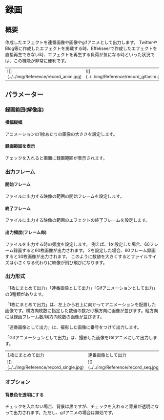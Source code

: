 ﻿# 録画
	
## 概要

作成したエフェクトを連番画像や画像やgifアニメとして出力します。 TwitterやBlog等に作成したエフェクトを掲載する時、Effekseerで作成したエフェクトを直接再生できない時、エフェクトを再生する負荷が気になる時といった状況では、この機能が非常に便利です。

<table>

<tbody>

<tr>

<td>![](../../img/Reference/record_anim.jpg)</td>

<td>![](../../img/Reference/record_gifanim.gif)</td>

</tr>

</tbody>

</table>

## パラメーター

### 録画範囲(解像度)

#### 横幅縦幅

アニメーションの1枚あたりの画像の大きさを設定します。

#### 録画範囲を表示

チェックを入れると画面に録画範囲が表示されます。

### 出力フレーム

#### 開始フレーム

ファイルに出力する映像の範囲の開始フレームを設定します。

#### 終了フレーム

ファイルに出力する映像の範囲のエフェクトの終了フレームを設定します。

#### 出力頻度(フレーム毎)

ファイルを出力する時の頻度を設定します。 例えば、1を設定した場合、60フレーム録画すると60枚画像が出力されます。 2を設定した場合、60フレーム録画すると30枚画像が出力されます。 このように数値を大きくするとファイルサイズは小さくなる代わりに映像が飛び飛びになります。

### 出力形式

「1枚にまとめて出力」「連番画像として出力」「Gifアニメーションとして出力」の3種類があります。

「1枚にまとめて出力」は、左上から右上に向かってアニメーションを配置した画像です。横方向枚数に指定した数値の数だけ横方向に画像が並びます。縦方向には録画フレーム数/横方向枚数の画像が並びます。

「連番画像として出力」は、撮影した画像に番号をつけて出力します。

「Gifアニメーションとして出力」は、撮影した画像をGifアニメにして出力します。

<table>

<tbody>

<tr>

<td>1枚にまとめて出力</td>

<td>連番画像として出力</td>

<td>Gifアニメーションとして出力</td>

</tr>

<tr>

<td>![](../../img/Reference/record_single.jpg)</td>

<td>![](../../img/Reference/record_seq.jpg)</td>

<td>![](../../img/Reference/record_gifanim.gif)</td>

</tr>

</tbody>

</table>

### オプション

#### 背景色を透明にする

チェックを入れない場合、背景は黒ですが、チェックを入れると背景が透明になって出力されます。ただし、gifアニメの場合は無効です。
